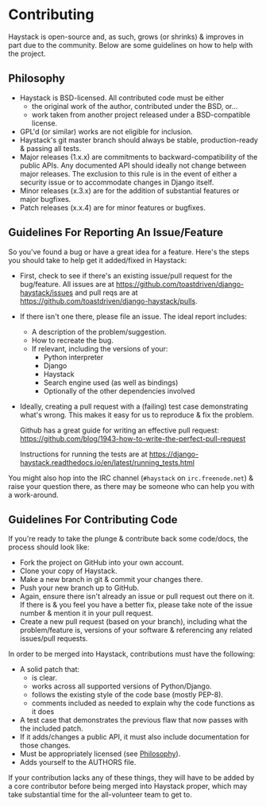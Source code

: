 Contributing
============

Haystack is open-source and, as such, grows (or shrinks) & improves in part
due to the community. Below are some guidelines on how to help with the project.


Philosophy
----------

* Haystack is BSD-licensed. All contributed code must be either
  * the original work of the author, contributed under the BSD, or...
  * work taken from another project released under a BSD-compatible license.
* GPL'd (or similar) works are not eligible for inclusion.
* Haystack's git master branch should always be stable, production-ready &
  passing all tests.
* Major releases (1.x.x) are commitments to backward-compatibility of the public APIs.
  Any documented API should ideally not change between major releases.
  The exclusion to this rule is in the event of either a security issue
  or to accommodate changes in Django itself.
* Minor releases (x.3.x) are for the addition of substantial features or major
  bugfixes.
* Patch releases (x.x.4) are for minor features or bugfixes.


Guidelines For Reporting An Issue/Feature
-----------------------------------------

So you've found a bug or have a great idea for a feature. Here's the steps you
should take to help get it added/fixed in Haystack:

* First, check to see if there's an existing issue/pull request for the
  bug/feature. All issues are at https://github.com/toastdriven/django-haystack/issues
  and pull reqs are at https://github.com/toastdriven/django-haystack/pulls.
* If there isn't one there, please file an issue. The ideal report includes:
    * A description of the problem/suggestion.
    * How to recreate the bug.
    * If relevant, including the versions of your:
        * Python interpreter
        * Django
        * Haystack
        * Search engine used (as well as bindings)
        * Optionally of the other dependencies involved
* Ideally, creating a pull request with a (failing) test case demonstrating
  what's wrong. This makes it easy for us to reproduce & fix the problem.

  Github has a great guide for writing an effective pull request:
  https://github.com/blog/1943-how-to-write-the-perfect-pull-request

  Instructions for running the tests are at
  https://django-haystack.readthedocs.io/en/latest/running_tests.html

You might also hop into the IRC channel (`#haystack` on `irc.freenode.net`)
& raise your question there, as there may be someone who can help you with a
work-around.


Guidelines For Contributing Code
--------------------------------

If you're ready to take the plunge & contribute back some code/docs, the
process should look like:

* Fork the project on GitHub into your own account.
* Clone your copy of Haystack.
* Make a new branch in git & commit your changes there.
* Push your new branch up to GitHub.
* Again, ensure there isn't already an issue or pull request out there on it.
  If there is & you feel you have a better fix, please take note of the issue
  number & mention it in your pull request.
* Create a new pull request (based on your branch), including what the
  problem/feature is, versions of your software & referencing any related
  issues/pull requests.

In order to be merged into Haystack, contributions must have the following:

* A solid patch that:
    * is clear.
    * works across all supported versions of Python/Django.
    * follows the existing style of the code base (mostly PEP-8).
    * comments included as needed to explain why the code functions as it does
* A test case that demonstrates the previous flaw that now passes
  with the included patch.
* If it adds/changes a public API, it must also include documentation
  for those changes.
* Must be appropriately licensed (see [Philosophy](#philosophy)).
* Adds yourself to the AUTHORS file.

If your contribution lacks any of these things, they will have to be added
by a core contributor before being merged into Haystack proper, which may take
substantial time for the all-volunteer team to get to.
